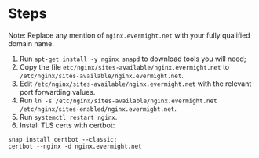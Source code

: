 # Steps

Note: Replace any mention of `nginx.evermight.net` with your fully qualified domain name.

1. Run `apt-get install -y nginx snapd` to download tools you will need;
2. Copy the file `etc/nginx/sites-available/nginx.evermight.net` to `/etc/nginx/sites-available/nginx.evermight.net`.
3. Edit `/etc/nginx/sites-available/nginx.evermight.net` with the relevant port forwarding values.
4. Run `ln -s /etc/nginx/sites-available/nginx.evermight.net /etc/nginx/sites-enabled/nginx.evermight.net`.
5. Run `systemctl restart nginx`.
6. Install TLS certs with certbot:

```
snap install certbot --classic;
certbot --nginx -d nginx.evermight.net
```
